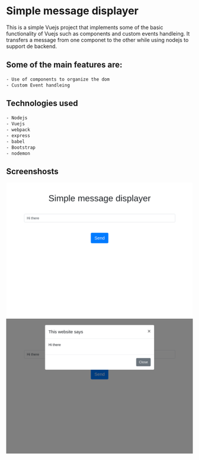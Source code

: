 # Simple message displayer

This is a simple Vuejs project that implements some of the basic functionality of Vuejs such as components and custom events handleing.
It transfers a message from one componet to the other while using nodejs to support de backend.

## Some of the main features are:
	- Use of components to organize the dom
	- Custom Event handleing


## Technologies used
	- Nodejs
	- Vuejs
	- webpack
	- express
	- babel
	- Bootstrap
	- nodemon

## Screenshosts
![Screenshot1](https://github.com/elviserikvan/vue-message-displayer/blob/master/project-screenshots/Screenshot-1.png)
![Screenshot2](https://github.com/elviserikvan/vue-message-displayer/blob/master/project-screenshots/Screenshot-2.png)
